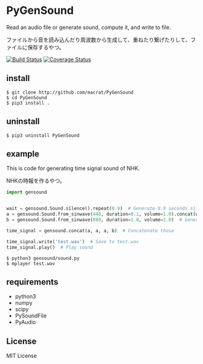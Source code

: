 PyGenSound
==========

Read an audio file or generate sound, compute it, and write to file.

ファイルから音を読み込んだり周波数から生成して、重ねたり繋げたりして、ファイルに保存するやつ。

[![Build Status](https://travis-ci.org/macrat/PyGenSound.svg?branch=master)](https://travis-ci.org/macrat/PyGenSound)
[![Coverage Status](https://coveralls.io/repos/github/macrat/PyGenSound/badge.svg?branch=master)](https://coveralls.io/github/macrat/PyGenSound?branch=master)

## install
``` shell
$ git clone http://github.com/macrat/PyGenSound
$ cd PyGenSound
$ pip3 install .
```

## uninstall
``` shelll
$ pip3 uninstall PyGenSound
```

## example
This is code for generating time signal sound of NHK.

NHKの時報を作るやつ。

``` python
import gensound


wait = gensound.Sound.silence().repeat(0.9)  # Generate 0.9 seconds silence
a = gensound.Sound.from_sinwave(440, duration=0.1, volume=1.0).concat(wait)  # Generate 440Hz sin wave 0.1 seconds, and 0.9 seconds silence
b = gensound.Sound.from_sinwave(880, duration=1.0, volume=1.0)  # Generate 880Hz sin wave 1 seconds

time_signal = gensound.concat(a, a, a, b)  # Concatenate those

time_signal.write('test.wav')  # Save to test.wav
time_signal.play()  # Play sound
```

``` shell
$ python3 gensound/sound.py
$ mplayer test.wav
```

## requirements
- python3
- numpy
- scipy
- PySoundFile
- PyAudio

## License
MIT License
